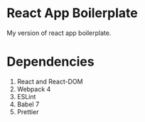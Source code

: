 # React App Boilerplate

My version of react app boilerplate.

# Dependencies

1. React and React-DOM
2. Webpack 4
3. ESLint
4. Babel 7
5. Prettier
